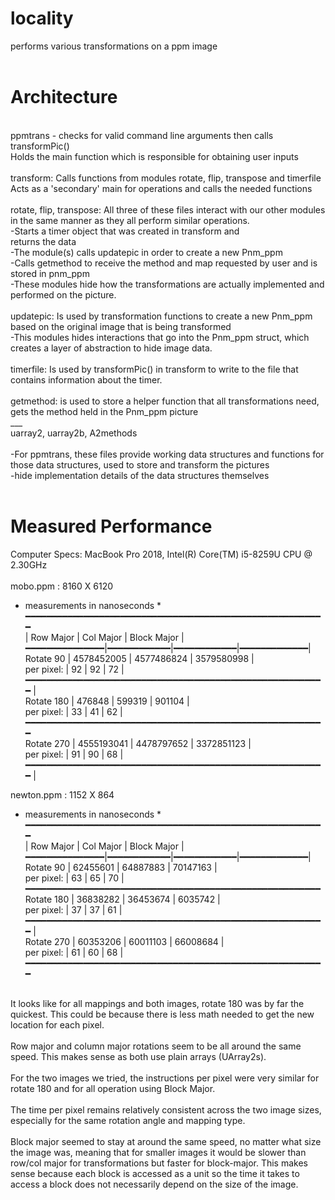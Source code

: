# locality
performs various transformations on a ppm image <br />
<br />
# Architecture
<br />
ppmtrans - checks for valid command line arguments then calls transformPic() <br />
        Holds the main function which is responsible for obtaining user inputs <br />
<br />
transform: Calls functions from modules rotate, flip, transpose and timerfile <br />
Acts as a 'secondary' main for operations and calls the needed functions <br />
<br />
rotate, flip, transpose: All three of these files interact with our other modules in the same manner as they all perform similar operations. <br />
       -Starts a timer object that was created in transform and <br />
            returns the data <br />
       -The module(s) calls updatepic in order to create a new Pnm_ppm <br />
       -Calls getmethod to receive the method and map requested by user and is stored in pnm_ppm <br />
       -These modules hide how the transformations are actually implemented and performed on the picture. <br />
<br />
updatepic: Is used by transformation functions to create a new Pnm_ppm based on the original image that is being transformed <br />
         -This modules hides interactions that go into the Pnm_ppm struct, which creates a layer of abstraction to hide image data. <br />
<br />
timerfile: Is used by transformPic() in transform to write to the file that contains information about the timer. <br />
<br />
getmethod: is used to store a helper function that all transformations need, gets the method held in the Pnm_ppm picture <br />
___ <br />
uarray2, uarray2b, A2methods <br />
<br />
-For ppmtrans, these files provide working data structures and functions for those data structures, used to store and transform the pictures <br />
-hide implementation details of the data structures themselves <br />
<br />

# Measured Performance
Computer Specs: MacBook Pro 2018, Intel(R) Core(TM) i5-8259U CPU @ 2.30GHz <br />
<br />
mobo.ppm : 8160 X 6120 <br />
 * measurements in nanoseconds * <br />
━━━━━━━━━━━━━━━━━━━━━━━━━━━━━━━━━━━━━━━━━━━━━━━━━━━━━━━━━ <br />
               |  Row Major |  Col Major  | Block Major | <br />
━━━━━━━━━━━━━━━|━━━━━━━━━━━━|━━━━━━━━━━━━|━━━━━━━━━━━━━| <br />
Rotate 90      | 4578452005 | 4577486824  | 3579580998  | <br />
    per pixel: | 92         | 92          | 72          | <br />
━━━━━━━━━━━━━━━━━━━━━━━━━━━━━━━━━━━━━━━━━━━━━━━━━━━━━━━━━ | <br />
Rotate 180     | 476848     | 599319      | 901104      | <br />
    per pixel: | 33         | 41          | 62          | <br />
━━━━━━━━━━━━━━━━━━━━━━━━━━━━━━━━━━━━━━━━━━━━━━━━━━━━━━━━━<br />
Rotate 270     | 4555193041 | 4478797652  | 3372851123  | <br />
    per pixel: | 91         | 90          | 68          | <br />
━━━━━━━━━━━━━━━━━━━━━━━━━━━━━━━━━━━━━━━━━━━━━━━━━━━━━━━━━ | <br />

newton.ppm : 1152 X 864 <br />
 * measurements in nanoseconds * <br />
━━━━━━━━━━━━━━━━━━━━━━━━━━━━━━━━━━━━━━━━━━━━━━━━━━━━━━━━━ <br />
               |  Row Major |  Col Major  | Block Major | <br />
━━━━━━━━━━━━━━━|━━━━━━━━━━━━|━━━━━━━━━━━━|━━━━━━━━━━━━━| <br />
Rotate 90      | 62455601   | 64887883    | 70147163    | <br />
    per pixel: | 63         | 65          | 70          | <br />
━━━━━━━━━━━━━━━━━━━━━━━━━━━━━━━━━━━━━━━━━━━━━━━━━━━━━━━━ <br />
Rotate 180     | 36838282   | 36453674    | 6035742     | <br />
    per pixel: | 37         | 37          | 61          | <br />
━━━━━━━━━━━━━━━━━━━━━━━━━━━━━━━━━━━━━━━━━━━━━━━━━━━━━━━━━ | <br />
Rotate 270     | 60353206   | 60011103    | 66008684    | <br />
    per pixel: | 61         | 60          | 68          | <br />
━━━━━━━━━━━━━━━━━━━━━━━━━━━━━━━━━━━━━━━━━━━━━━━━━━━━━━━━━ <br />
<br />
It looks like for all mappings and both images, rotate 180 was by far the quickest. This could be because there is less math needed to get the new location for each pixel. <br />
<br />
Row major and column major rotations seem to be all around the same speed. This makes sense as both use plain arrays (UArray2s).<br />
<br />
For the two images we tried, the instructions per pixel were very similar for rotate 180 and for all operation using Block Major.<br />
<br />
The time per pixel remains relatively consistent across the two image sizes, especially for the same rotation angle and mapping type.<br />
<br />
Block major seemed to stay at around the same speed, no matter what size the image was, meaning that for smaller images it would be slower than row/col major for transformations but faster for block-major. This makes sense because each block is accessed as a unit so the time it takes to access a block does not necessarily depend on the size of the image.<br />
<br />

